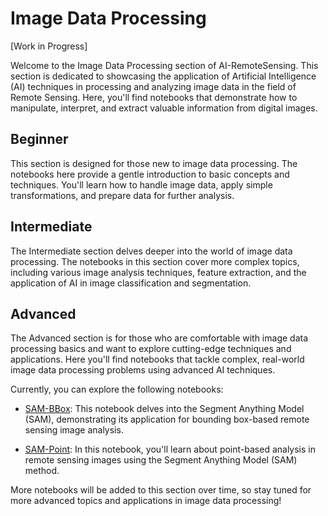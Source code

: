 # Image Data Processing

[Work in Progress]

Welcome to the Image Data Processing section of AI-RemoteSensing. This section is dedicated to showcasing the application of Artificial Intelligence (AI) techniques in processing and analyzing image data in the field of Remote Sensing. Here, you'll find notebooks that demonstrate how to manipulate, interpret, and extract valuable information from digital images.

## Beginner

This section is designed for those new to image data processing. The notebooks here provide a gentle introduction to basic concepts and techniques. You'll learn how to handle image data, apply simple transformations, and prepare data for further analysis.

## Intermediate

The Intermediate section delves deeper into the world of image data processing. The notebooks in this section cover more complex topics, including various image analysis techniques, feature extraction, and the application of AI in image classification and segmentation.

## Advanced

The Advanced section is for those who are comfortable with image data processing basics and want to explore cutting-edge techniques and applications. Here you'll find notebooks that tackle complex, real-world image data processing problems using advanced AI techniques.

Currently, you can explore the following notebooks:

- [SAM-BBox](https://github.com/LucasOsco/AI-RemoteSensing/blob/main/image_notebook/sam_bbox_v01.ipynb): This notebook delves into the Segment Anything Model (SAM), demonstrating its application for bounding box-based remote sensing image analysis.

- [SAM-Point](https://github.com/LucasOsco/AI-RemoteSensing/blob/main/image_notebook/sam_point_v01.ipynb): In this notebook, you'll learn about point-based analysis in remote sensing images using the Segment Anything Model (SAM) method.

More notebooks will be added to this section over time, so stay tuned for more advanced topics and applications in image data processing!
